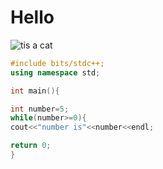 # Hello 

![tis a cat](https://i.ytimg.com/vi/vH8kYVahdrU/hq720.jpg?sqp=-oaymwEhCK4FEIIDSFryq4qpAxMIARUAAAAAGAElAADIQj0AgKJD&rs=AOn4CLDupXZrUT00Q1ru06NV2vi3rMfp0w)

```cpp
#include bits/stdc++;
using namespace std;

int main(){

int number=5;
while(number>=0){
cout<<"number is"<<number<<endl;

return 0;
}
```
